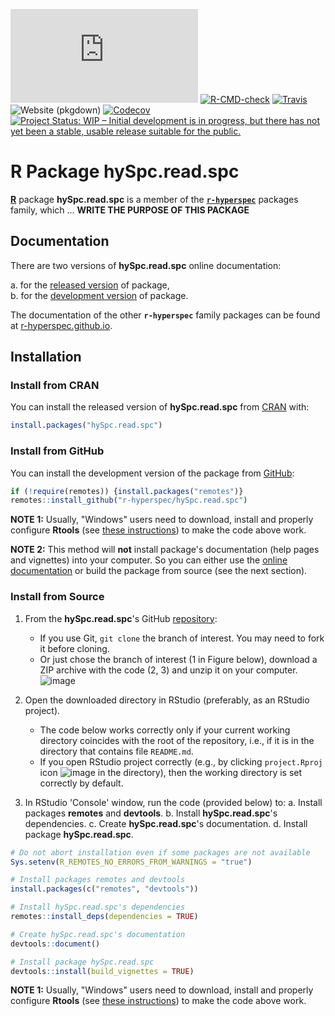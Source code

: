<!-- ---------------------------------------------------------------------- -->

<!-- badges: start -->
[![CRAN status](https://www.r-pkg.org/badges/version-last-release/hySpc.read.spc)](https://cran.r-project.org/package=hySpc.read.spc)
[![R-CMD-check](https://github.com/r-hyperspec/hySpc.read.spc/workflows/R-CMD-check/badge.svg)](https://github.com/r-hyperspec/hySpc.read.spc/actions)
[![Travis](https://travis-ci.com/r-hyperspec/hySpc.read.spc.svg?branch=develop)](https://travis-ci.com/github/r-hyperspec/hySpc.read.spc)
![Website (pkgdown)](https://github.com/r-hyperspec/hySpc.read.spc/workflows/Website%20(pkgdown)/badge.svg)
[![Codecov](https://codecov.io/gh/r-hyperspec/hySpc.read.spc/branch/develop/graph/badge.svg)](https://codecov.io/gh/r-hyperspec/hySpc.read.spc?branch=develop)
[![Project Status: WIP – Initial development is in progress, but there has not yet been a stable, usable release suitable for the public.](https://www.repostatus.org/badges/latest/wip.svg)](https://www.repostatus.org/#wip)
<!--[![metacran downloads](https://cranlogs.r-pkg.org/badges/grand-total/hySpc.read.spc)](https://cran.r-project.org/package=hySpc.read.spc)-->
<!--[![metacran downloads](https://cranlogs.r-pkg.org/badges/hySpc.read.spc)](https://cran.r-project.org/package=hySpc.read.spc)-->
<!-- badges: end -->



# R Package **hySpc.read.spc**

[**R**](https://www.r-project.org/) package **hySpc.read.spc** is a member of the [**`r-hyperspec`**](https://r-hyperspec.github.io/) packages family, which ...
**WRITE THE PURPOSE OF THIS PACKAGE**  

<!-- ---------------------------------------------------------------------- -->

## Documentation

There are two versions of **hySpc.read.spc** online documentation:

a. for the [released version](https://r-hyperspec.github.io/hySpc.read.spc/) of package,  
b. for the [development version](https://r-hyperspec.github.io/hySpc.read.spc/dev/) of package.

The documentation of the other **`r-hyperspec`** family packages can be found at [r-hyperspec.github.io](https://r-hyperspec.github.io/).

<!-- ---------------------------------------------------------------------- -->

## Installation

### Install from CRAN

You can install the released version of **hySpc.read.spc** from [CRAN](https://cran.r-project.org/package=hySpc.read.spc) with:

```r
install.packages("hySpc.read.spc")
```


### Install from GitHub

You can install the development version of the package from [GitHub](https://github.com/r-hyperspec/hySpc.read.spc):

```r
if (!require(remotes)) {install.packages("remotes")}
remotes::install_github("r-hyperspec/hySpc.read.spc")
```

**NOTE 1:**
Usually, "Windows" users need to download, install and properly configure **Rtools** (see [these instructions](https://cran.r-project.org/bin/windows/Rtools/)) to make the code above work.

**NOTE 2:**
This method will **not** install package's documentation (help pages and vignettes) into your computer.
So you can either use the [online documentation](https://r-hyperspec.github.io/) or build the package from source (see the next section).


### Install from Source

1. From the **hySpc.read.spc**'s GitHub [repository](https://github.com/r-hyperspec/hySpc.read.spc):
    - If you use Git, `git clone` the branch of interest.
      You may need to fork it before cloning.
    - Or just chose the branch of interest (1 in Figure below), download a ZIP archive with the code (2, 3) and unzip it on your computer.  
![image](https://user-images.githubusercontent.com/12725868/89338263-ffa1dd00-d6a4-11ea-94c2-fa36ee026691.png)

2. Open the downloaded directory in RStudio (preferably, as an RStudio project).
    - The code below works correctly only if your current working directory coincides with the root of the repository, i.e., if it is in the directory that contains file `README.md`.
    - If you open RStudio project correctly (e.g., by clicking `project.Rproj` icon ![image](https://user-images.githubusercontent.com/12725868/89340903-26621280-d6a9-11ea-8299-0ec5e9cf7e3e.png) in the directory), then the working directory is set correctly by default.

3. In RStudio 'Console' window, run the code (provided below) to:
    a. Install packages **remotes** and **devtools**.
    b. Install **hySpc.read.spc**'s dependencies.
    c. Create **hySpc.read.spc**'s documentation.
    d. Install package **hySpc.read.spc**.

```r
# Do not abort installation even if some packages are not available
Sys.setenv(R_REMOTES_NO_ERRORS_FROM_WARNINGS = "true")

# Install packages remotes and devtools
install.packages(c("remotes", "devtools"))

# Install hySpc.read.spc's dependencies
remotes::install_deps(dependencies = TRUE)

# Create hySpc.read.spc's documentation
devtools::document()

# Install package hySpc.read.spc
devtools::install(build_vignettes = TRUE)
```

**NOTE 1:**
Usually, "Windows" users need to download, install and properly configure **Rtools** (see [these instructions](https://cran.r-project.org/bin/windows/Rtools/)) to make the code above work.
